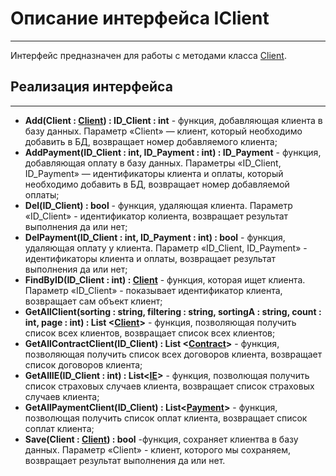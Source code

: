 # **Описание интерфейса IClient**
***
Интерфейс предназначен для работы с методами класса [Client](https://github.com/prmxt/Insurance-company/blob/master/docs/Client.md).
## Реализация интерфейса
***
+ **Add(Client :  [Client](https://github.com/prmxt/Insurance-company/blob/master/docs/Client.md)) : ID_Client : int** - функция, добавляющая клиента в базу данных. Параметр «Client» — клиент, который необходимо добавить в БД, возвращает номер добавляемого клиента;
+ **AddPayment(ID_Client : int, ID_Payment : int) : ID_Payment** - функция, добавляющая оплату в базу данных. Параметры «ID_Client, ID_Payment» — идентификаторы клиента и оплаты, который необходимо добавить в БД, возвращает номер добавляемой оплаты;
+ **Del(ID_Client) : bool** - функция, удаляющая клиента. Параметр «ID_Client» - идентификатор колиента, возвращает результат выполнения да или нет;
+ **DelPayment(ID_Client : int, ID_Payment : int) : bool** - функция, удаляющая оплату у клиента. Параметр «ID_Client, ID_Payment» - идентификаторы клиента и оплаты, возвращает результат выполнения да или нет;
+ **FindByID(ID_Client : int) :  [Client](https://github.com/prmxt/Insurance-company/blob/master/docs/Client.md)** - функция, которая ищет клиента. Параметр «ID_Client» - показывает идентификатор клиента, возвращает сам объект клиент;
+ **GetAllClient(sorting : string, filtering : string, sortingA : string, count : int, page : int) : List <[Client]()>** - функция, позволяющая получить список всех клиентов, возвращает список всех клиентов;
+ **GetAllContractClient(ID_Client) : List <[Contract](https://github.com/prmxt/Insurance-company/blob/master/docs/Contract.md)>** - функция, позволяющая получить список всех договоров клиента, возвращает список договоров клиента;
+ **GetAllIE(ID_Client : int) : List<[IE](https://github.com/prmxt/Insurance-company/blob/master/docs/InsuranceEvent.md)>** - функция, позволющая получить список страховых случаев клиента, возвращает список страховых случаев клиента;
+ **GetAllPaymentClient(ID_Client) : List<[Payment](https://github.com/prmxt/Insurance-company/blob/master/docs/IPayment.md)>** - функция, позволющая получить список оплат клиента, возвращает список соплат клиента;
+ **Save(Client : [Client](https://github.com/prmxt/Insurance-company/blob/master/docs/Client.md)) : bool** -функция, сохраняет клиентва в базу данных. Параметр «Client» - клиент, которого мы сохраняем, возвращает результат выполнения да или нет.
